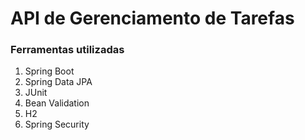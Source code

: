 # API de Gerenciamento de Tarefas

### Ferramentas utilizadas
  1. Spring Boot
  2. Spring Data JPA
  3. JUnit
  4. Bean Validation
  5. H2
  6. Spring Security
